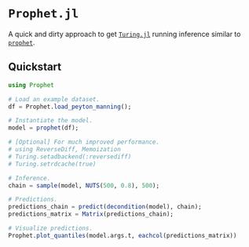 # `Prophet.jl`

A quick and dirty approach to get [`Turing.jl`](https://github.com/TuringLang/Turing.jl) running inference similar to [`prophet`](https://github.com/facebook/prophet/).

## Quickstart

``` julia
using Prophet

# Load an example dataset.
df = Prophet.load_peyton_manning();

# Instantiate the model.
model = prophet(df);

# [Optional] For much improved performance.
# using ReverseDiff, Memoization
# Turing.setadbackend(:reversediff)
# Turing.setrdcache(true)

# Inference.
chain = sample(model, NUTS(500, 0.8), 500);

# Predictions.
predictions_chain = predict(decondition(model), chain);
predictions_matrix = Matrix(predictions_chain);

# Visualize predictions.
Prophet.plot_quantiles(model.args.t, eachcol(predictions_matrix))
```

